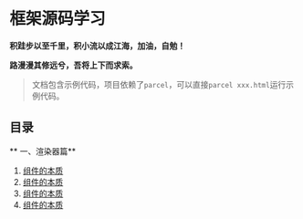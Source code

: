 # 框架源码学习

**积跬步以至千里，积小流以成江海，加油，自勉！**

**路漫漫其修远兮，吾将上下而求索。**

> 文档包含示例代码，项目依赖了`parcel`，可以直接`parcel xxx.html`运行示例代码。
## 目录
** 一、渲染器篇**

1. [组件的本质](./src/render-explore/1.essence-of-component/README.md)
2. [组件的本质](./src/render-explore/2.design-vnode/README.md)
3. [组件的本质](./src/render-explore/1.essence-of-component/README.md)
4. [组件的本质](./src/render-explore/1.essence-of-component/README.md)
